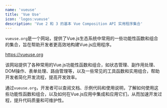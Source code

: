 ```yaml
---
name: 'vueuse'
title: 'Vue Use'
icon: 'logos:vueuse'
description: 'Vue 2 和 3 的基本 Vue Composition API 实用程序集合'
---
```


`vueuse.org`是一个网站，提供了Vue.js生态系统中常用的一些功能性函数和组合的集合，旨在帮助开发者更高效地构建Vue.js应用程序。

https://vueuse.org

该网站提供了各种常用的Vue.js功能性函数和组合，如状态管理、副作用处理、DOM操作、表单处理、路由管理等，以及一些常见的工具函数和实用组合，帮助开发者简化开发流程，提高开发效率。

通过`vueuse.org`，开发者可以查阅文档、示例代码和使用说明，了解如何使用这些功能性函数和组合，以及如何在Vue.js应用中集成和应用它们，从而加速开发过程，提升代码质量和可维护性。